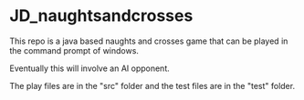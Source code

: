 # JD_naughtsandcrosses

This repo is a java based naughts and crosses game that can be played in the command prompt of windows. 

Eventually this will involve an AI opponent.

The play files are in the "src" folder and the test files are in the "test" folder.
